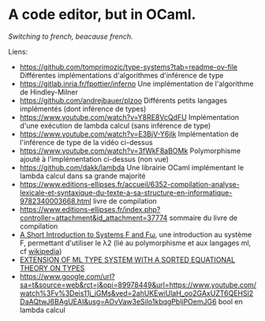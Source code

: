 # A code editor, but in OCaml.

*Switching to french, beacause french.*

Liens:
- https://github.com/tomprimozic/type-systems?tab=readme-ov-file Différentes implémentations d'algorithmes d'inférence de type
- https://gitlab.inria.fr/fpottier/inferno Une implémentation de l'algorithme de Hindley-Milner
- https://github.com/andrejbauer/plzoo Différents petits langages implémentés (dont inférence de types)
- https://www.youtube.com/watch?v=Y8RE8VcQdFU Implémentation d'une exécution de lambda calcul (sans inférence de type)
- https://www.youtube.com/watch?v=E3BjV-Y6jlk Implémentation de l'inférence de type de la vidéo ci-dessus
- https://www.youtube.com/watch?v=3fWkF8aBOMk Polymorphisme ajouté à l'implémentation ci-dessus (non vue)
- https://github.com/dakk/lambda Une librairie OCaml implémentant le lambda calcul dans sa grande majorité
- https://www.editions-ellipses.fr/accueil/6352-compilation-analyse-lexicale-et-syntaxique-du-texte-a-sa-structure-en-informatique-9782340003668.html livre de compilation
- https://www.editions-ellipses.fr/index.php?controller=attachment&id_attachment=37774  sommaire du livre de compilation
- [A Short Introduction to Systems F and Fω](./documents/f-fw.pdf), une introduction au système F, permettant d'utiliser le λ2 (lié au polymorphisme et aux langages ml, cf [wikipedia](https://en.wikipedia.org/wiki/Lambda_cube#(%CE%BB2)_System_F))
- [EXTENSION OF ML TYPE SYSTEM WITH A SORTED EQUATIONAL THEORY ON TYPES](./documents/eq-theory-on-types.pdf)
- https://www.google.com/url?sa=t&source=web&rct=j&opi=89978449&url=https://www.youtube.com/watch%3Fv%3Deis11j_iGMs&ved=2ahUKEwiUlaH_oo2GAxUZT6QEHSl2DaAQtwJ6BAgUEAI&usg=AOvVaw3eSilo1kbqgPbljPOemJG6 bool en lambda calcul
